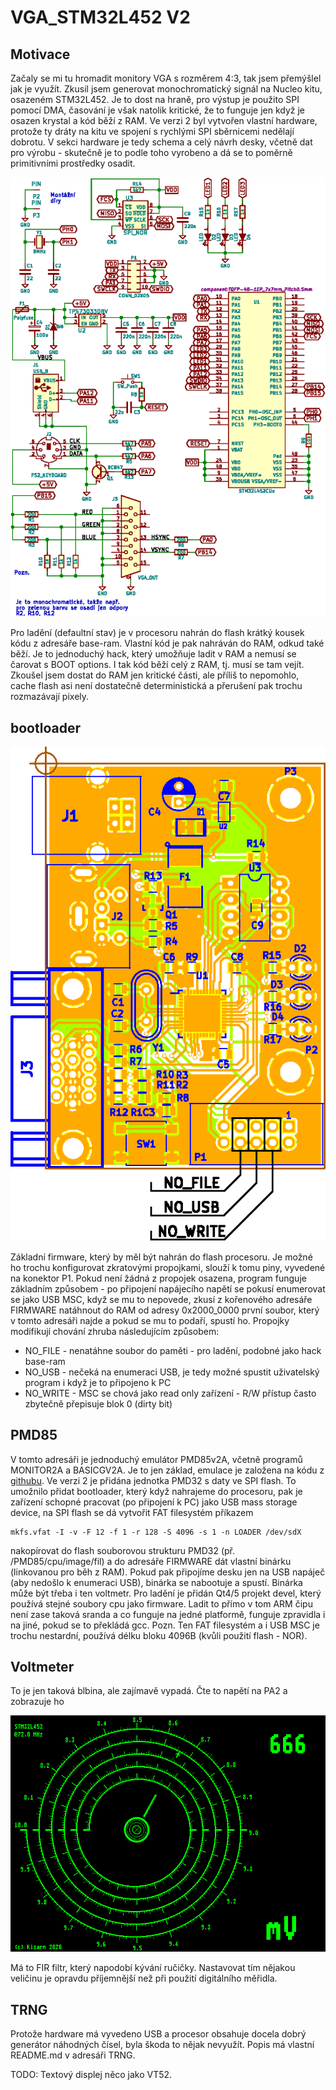 # VGA_STM32L452 V2

## Motivace
Začaly se mi tu hromadit monitory VGA s rozměrem 4:3, tak jsem přemýšlel jak je využít.
Zkusil jsem generovat monochromatický signál na Nucleo kitu, osazeném STM32L452. Je to
dost na hraně, pro výstup je použito SPI pomocí DMA, časování je však natolik kritické,
že to funguje jen když je osazen krystal a kód běží z RAM. Ve verzi 2 byl vytvořen vlastní
hardware, protože ty dráty na kitu ve spojení s rychlými SPI sběrnicemi nedělají dobrotu.
V sekci hardware je tedy schema a celý návrh desky, včetně dat pro výrobu - skutečně
je to podle toho vyrobeno a dá se to poměrně primitivními prostředky osadit.

![schematic](./hardware/VgaOnSTM32L452.png)

Pro ladění (defaultní stav) je v procesoru nahrán do flash krátký kousek kódu z adresáře
base-ram. Vlastní kód je pak nahráván do RAM, odkud také běží. Je to jednoduchý hack,
který umožňuje ladit v RAM a nemusí se čarovat s BOOT options. I tak kód běží celý z RAM, tj. musí se tam vejít.
Zkoušel jsem dostat do RAM jen kritické části, ale příliš to nepomohlo, cache flash
asi není dostatečně deterministická a přerušení pak trochu rozmazávají pixely.

## bootloader

![hardware](./hardware/board.png)

Základní firmware, který by měl být nahrán do flash procesoru. Je možné ho trochu konfigurovat zkratovými propojkami,
slouží k tomu piny, vyvedené na konektor P1. Pokud není žádná z propojek osazena, program
funguje základním způsobem - po připojení napájecího napětí se pokusí enumerovat se jako USB MSC,
když se mu to nepovede, zkusí z kořenového adresáře FIRMWARE natáhnout do RAM od adresy 0x2000_0000
první soubor, který v tomto adresáři najde a pokud se mu to podaří, spustí ho. Propojky modifikují
chování zhruba následujícím způsobem:

* NO_FILE  - nenatáhne soubor do paměti - pro ladění, podobné jako hack base-ram
* NO_USB   - nečeká na enumeraci USB, je tedy možné spustit uživatelský program i když je to připojeno k PC
* NO_WRITE - MSC se chová jako read only zařízení - R/W přístup často zbytečně přepisuje blok 0 (dirty bit)


## PMD85
V tomto adresáři je jednoduchý emulátor PMD85v2A, včetně programů MONITOR2A a BASICGV2A. Je to jen základ,
emulace je založena na kódu z [githubu](https://github.com/mborik/GPMD85Emulator). Ve verzi 2 je přidána
jednotka PMD32 s daty ve SPI flash. To umožnilo přidat bootloader, který když nahrajeme do procesoru,
pak je zařízení schopné pracovat (po připojení k PC) jako USB mass storage device, na SPI flash
se dá vytvořit FAT filesystém příkazem
```
mkfs.vfat -I -v -F 12 -f 1 -r 128 -S 4096 -s 1 -n LOADER /dev/sdX
```
nakopírovat do flash souborovou strukturu PMD32 (př. /PMD85/cpu/image/fil) a do adresáře FIRMWARE dát
vlastní binárku (linkovanou pro běh z RAM). Pokud pak připojíme desku jen na USB napáječ (aby nedošlo k enumeraci USB),
binárka se nabootuje a spustí. Binárka může být třeba i ten voltmetr.
Pro ladění je přidán Qt4/5 projekt devel, který používá stejné soubory cpu jako firmware. Ladit to přímo v tom
ARM čipu není zase taková sranda a co funguje na jedné platformě, funguje zpravidla i na jiné, pokud se to překládá gcc.
Pozn. Ten FAT filesystém a i USB MSC je trochu nestardní, používá délku bloku 4096B (kvůli použití flash - NOR).

## Voltmeter
To je jen taková blbina, ale zajímavě vypadá. Čte to napětí na PA2 a zobrazuje ho

![Náhled](./Voltmeter/screen.png)

Má to FIR filtr, který napodobí kývání ručičky. Nastavovat tím nějakou veličinu je opravdu
příjemnější než při použití digitálního měřidla.

## TRNG
Protože hardware má vyvedeno USB a procesor obsahuje docela dobrý generátor náhodných
čísel, byla škoda to nějak nevyužít. Popis má vlastní README.md v adresáři TRNG.

TODO: Textový displej něco jako VT52.
